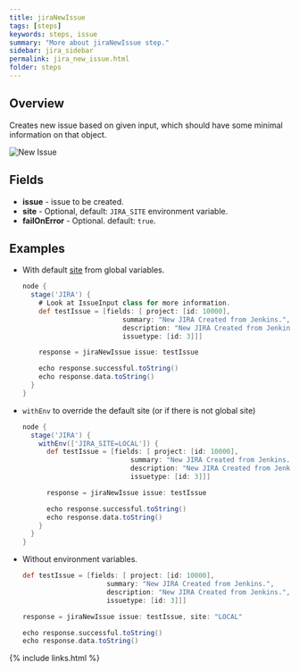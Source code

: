 ```yaml
---
title: jiraNewIssue
tags: [steps]
keywords: steps, issue
summary: "More about jiraNewIssue step."
sidebar: jira_sidebar
permalink: jira_new_issue.html
folder: steps
---
```


## Overview

Creates new issue based on given input, which should have some minimal information on that object.

![New Issue](https://raw.githubusercontent.com/ThoughtsLive/jira-steps/master/docs/images/jira_new_issue.png)

## Fields

* **issue** - issue to be created.
* **site** - Optional, default: `JIRA_SITE` environment variable.
* **failOnError** - Optional. default: `true`.

## Examples

* With default [site](config#environment-variables) from global variables.

  ```groovy
  node {
    stage('JIRA') {
      # Look at IssueInput class for more information.
      def testIssue = [fields: [ project: [id: 10000],
                           summary: "New JIRA Created from Jenkins.",
                           description: "New JIRA Created from Jenkins.",
                           issuetype: [id: 3]]]

      response = jiraNewIssue issue: testIssue

      echo response.successful.toString()
      echo response.data.toString()
    }
  }
  ```
* `withEnv` to override the default site (or if there is not global site)

  ```groovy
  node {
    stage('JIRA') {
      withEnv(['JIRA_SITE=LOCAL']) {
        def testIssue = [fields: [ project: [id: 10000],
                             summary: "New JIRA Created from Jenkins.",
                             description: "New JIRA Created from Jenkins.",
                             issuetype: [id: 3]]]

        response = jiraNewIssue issue: testIssue

        echo response.successful.toString()
        echo response.data.toString()
      }
    }
  }
  ```
* Without environment variables.

  ```groovy
  def testIssue = [fields: [ project: [id: 10000],
                       summary: "New JIRA Created from Jenkins.",
                       description: "New JIRA Created from Jenkins.",
                       issuetype: [id: 3]]]

  response = jiraNewIssue issue: testIssue, site: "LOCAL"

  echo response.successful.toString()
  echo response.data.toString()
  ```

{% include links.html %}
